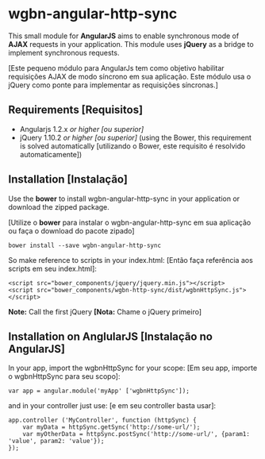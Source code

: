 # wgbn-angular-http-sync
This small module for **AngularJS** aims to enable synchronous mode of **AJAX** requests in your application.
This module uses **jQuery** as a bridge to implement synchronous requests.

[Este pequeno módulo para AngularJs tem como objetivo habilitar requisições AJAX de modo síncrono em sua aplicação.
Este módulo usa o jQuery como ponte para implementar as requisições síncronas.]

## Requirements [Requisitos]

* Angularjs 1.2.x *or higher [ou superior]*
* jQuery 1.10.2 *or higher [ou superior]* (using the Bower, this requirement is solved automatically [utilizando o Bower, este requisito é resolvido automaticamente])

## Installation [Instalação]

Use the **bower** to install wgbn-angular-http-sync in your application or download the zipped package.

[Utilize o **bower** para instalar o wgbn-angular-http-sync em sua aplicação ou faça o download do pacote zipado]

    bower install --save wgbn-angular-http-sync

So make reference to scripts in your index.html:
[Então faça referência aos scripts em seu index.html]:

    <script src="bower_components/jquery/jquery.min.js"></script>
    <script src="bower_components/wgbn-http-sync/dist/wgbnHttpSync.js"></script>
**Note:** Call the first jQuery
**[Nota:** Chame o jQuery primeiro]

## Installation on AnglularJS [Instalação no AngularJS]

In your app, import the wgbnHttpSync for your scope:
[Em seu app, importe o wgbnHttpSync para seu scopo]:

    var app = angular.module('myApp' ['wgbnHttpSync']);

and in your controller just use:
[e em seu controller basta usar]:

    app.controller ('MyController', function (httpSync) {
        var myData = httpSync.getSync('http://some-url/');
        var myOtherData = httpSync.postSync('http://some-url/', {param1: 'value', param2: 'value'});
    });